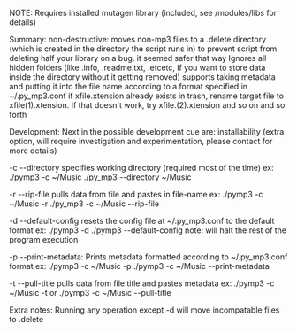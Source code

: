 NOTE: Requires installed mutagen library (included, see /modules/libs for details)

Summary: 
non-destructive: moves non-mp3 files to a .delete directory (which is created in the directory the script runs in)
to prevent script from deleting half your library on a bug. it seemed safer that way
Ignores all hidden folders (like .info, .readme.txt, .etcetc, if you want to store data inside the directory without it getting removed)
supports taking metadata and putting it into the file name according to a format specified in ~/.py_mp3.conf
if xfile.xtension already exists in trash, rename target file to xfile(1).xtension. If that doesn't work, try xfile.(2).xtension and so on and so forth

Development: 
Next in the possible development cue are:
installability (extra option, will require investigation and experimentation, please contact for more details)

-c <or> --directory
specifies working directory (required most of the time)
ex: ./pymp3 -c ~/Music <or> ./py_mp3 --directory ~/Music

-r <or> --rip-file
pulls data from file and pastes in file-name
ex: ./pymp3 -c ~/Music -r <or> ./py_mp3 -c ~/Music --rip-file

-d <or> --default-config
resets the config file at ~/.py_mp3.conf to the default format
ex: ./pymp3 -d <or> ./pymp3 --default-config
note: will halt the rest of the program execution

-p <or> --print-metadata:
Prints metadata formatted according to ~/.py_mp3.conf format
ex: ./pymp3 -c ~/Music -p <or> ./pymp3 -c ~/Music --print-metadata

-t <or> --pull-title
pulls data from file title and pastes metadata
ex: ./pymp3 -c ~/Music -t or ./pymp3 -c ~/Music --pull-title

Extra notes: Running any operation except -d will move incompatable files to .delete
